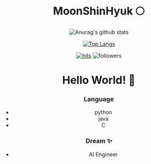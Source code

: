 <div align="center">

# MoonShinHyuk 🌕


![Anurag's github stats](https://github-readme-stats.vercel.app/api?username=Moonshinhyuk&show_icons=true&theme=radical)

[![Top Langs](https://github-readme-stats.vercel.app/api/top-langs/?username=Moonshinhyuk&layout=compact&theme=dracula)](https://github.com/metleeha)


[![hits](https://hits.seeyoufarm.com/api/count/incr/badge.svg?url=https%3A%2F%2Fgithub.com%2FMoonshinhyuk&count_bg=%237A7A7A&title_bg=%23FFADCC&icon=reverbnation.svg&icon_color=%23FF0000&title=hits&edge_flat=false)](https://hits.seeyoufarm.com)
![followers](https://img.shields.io/github/followers/Moonshinhyuk?style=social)

  




# Hello World! 👋

### Language
- python
- java
- C

### Dream ✨
+ AI Engineer

  
  
</div>
